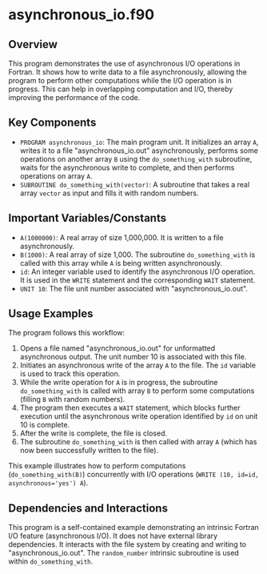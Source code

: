 # asynchronous_io.f90

## Overview
This program demonstrates the use of asynchronous I/O operations in Fortran. It shows how to write data to a file asynchronously, allowing the program to perform other computations while the I/O operation is in progress. This can help in overlapping computation and I/O, thereby improving the performance of the code.

## Key Components
- `PROGRAM asynchronous_io`: The main program unit. It initializes an array `A`, writes it to a file "asynchronous_io.out" asynchronously, performs some operations on another array `B` using the `do_something_with` subroutine, waits for the asynchronous write to complete, and then performs operations on array `A`.
- `SUBROUTINE do_something_with(vector)`: A subroutine that takes a real array `vector` as input and fills it with random numbers.

## Important Variables/Constants
- `A(1000000)`: A real array of size 1,000,000. It is written to a file asynchronously.
- `B(1000)`: A real array of size 1,000. The subroutine `do_something_with` is called with this array while `A` is being written asynchronously.
- `id`: An integer variable used to identify the asynchronous I/O operation. It is used in the `WRITE` statement and the corresponding `WAIT` statement.
- `UNIT 10`: The file unit number associated with "asynchronous_io.out".

## Usage Examples
The program follows this workflow:
1. Opens a file named "asynchronous_io.out" for unformatted asynchronous output. The unit number 10 is associated with this file.
2. Initiates an asynchronous write of the array `A` to the file. The `id` variable is used to track this operation.
3. While the write operation for `A` is in progress, the subroutine `do_something_with` is called with array `B` to perform some computations (filling `B` with random numbers).
4. The program then executes a `WAIT` statement, which blocks further execution until the asynchronous write operation identified by `id` on unit 10 is complete.
5. After the write is complete, the file is closed.
6. The subroutine `do_something_with` is then called with array `A` (which has now been successfully written to the file).

This example illustrates how to perform computations (`do_something_with(B)`) concurrently with I/O operations (`WRITE (10, id=id, asynchronous='yes') A`).

## Dependencies and Interactions
This program is a self-contained example demonstrating an intrinsic Fortran I/O feature (asynchronous I/O). It does not have external library dependencies. It interacts with the file system by creating and writing to "asynchronous_io.out". The `random_number` intrinsic subroutine is used within `do_something_with`.
